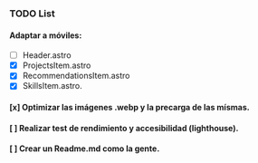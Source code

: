 ### TODO List
#### Adaptar a móviles: 
- [ ] Header.astro
- [x] ProjectsItem.astro
- [x] RecommendationsItem.astro
- [x] SkillsItem.astro.

#### [x] Optimizar las imágenes .webp y la precarga de las mísmas.
#### [ ] Realizar test de rendimiento y accesibilidad (lighthouse).

#### [ ] Crear un Readme.md como la gente.
